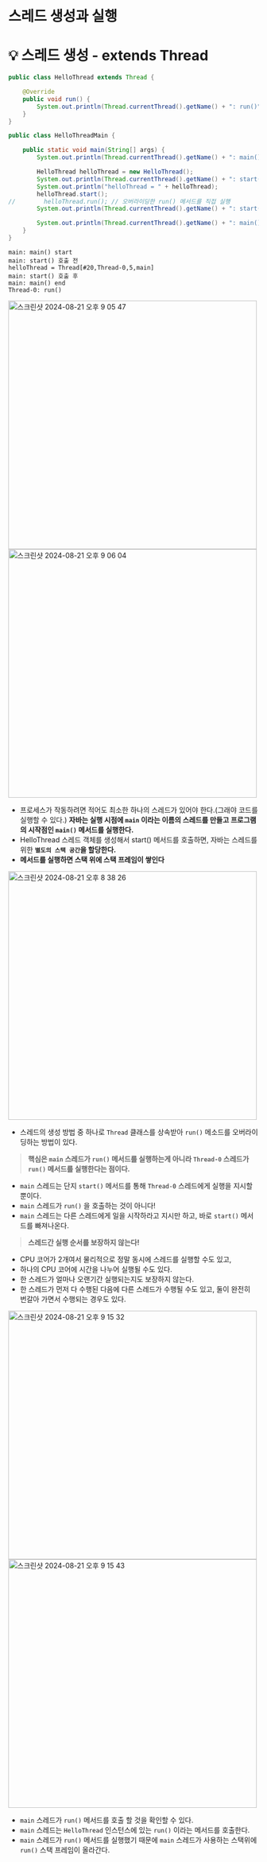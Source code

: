 # 스레드 생성과 실행# 💡 스레드 생성 - extends Thread```javapublic class HelloThread extends Thread {    @Override    public void run() {        System.out.println(Thread.currentThread().getName() + ": run()");    }}public class HelloThreadMain {    public static void main(String[] args) {        System.out.println(Thread.currentThread().getName() + ": main() start");        HelloThread helloThread = new HelloThread();        System.out.println(Thread.currentThread().getName() + ": start() 호출 전");        System.out.println("helloThread = " + helloThread);        helloThread.start();//        helloThread.run(); // 오버라이딩한 run() 메서드를 직접 실행        System.out.println(Thread.currentThread().getName() + ": start() 호출 후");        System.out.println(Thread.currentThread().getName() + ": main() end");    }}``````main: main() startmain: start() 호출 전helloThread = Thread[#20,Thread-0,5,main]main: start() 호출 후main: main() endThread-0: run()```<img width="500" alt="스크린샷 2024-08-21 오후 9 05 47" src="https://github.com/user-attachments/assets/066f039f-ed6e-447a-8991-556dadef5b9c"><img width="500" alt="스크린샷 2024-08-21 오후 9 06 04" src="https://github.com/user-attachments/assets/7d9ba46e-9d2c-41a2-a9ca-9bbade515a75">- 프로세스가 작동하려면 적어도 최소한 하나의 스레드가 있어야 한다.(그래야 코드를 실행할 수 있다.) **자바는 실행 시점에 `main` 이라는 이름의 스레드를 만들고 프로그램의 시작점인 `main()` 메서드를 실행한다.**- HelloThread 스레드 객체를 생성해서 start() 메서드를 호출하면, 자바는 스레드를 위한 **`별도의 스택 공간`을 할당한다.**- **메서드를 실행하면 스택 위에 스택 프레임이 쌓인다**<img width="500" alt="스크린샷 2024-08-21 오후 8 38 26" src="https://github.com/user-attachments/assets/222652d9-d8ad-4664-a0c0-24267ab183a9">- 스레드의 생성 방법 중 하나로 `Thread` 클래스를 상속받아 `run()` 메소드를 오버라이딩하는 방법이 있다.> **핵심은 `main` 스레드가 `run()` 메서드를 실행하는게 아니라 `Thread-0` 스레드가 `run()` 메서드를 실행한다는 점이다.**- `main` 스레드는 단지 `start()` 메서드를 통해 `Thread-0` 스레드에게 실행을 지시할 뿐이다. - `main` 스레드가 `run()` 을 호출하는 것이 아니다! - `main` 스레드는 다른 스레드에게 일을 시작하라고 지시만 하고, 바로 `start()` 메서드를 빠져나온다.> **스레드간 실행 순서를 보장하지 않는다!**- CPU 코어가 2개여서 물리적으로 정말 동시에 스레드를 실행할 수도 있고,- 하나의 CPU 코어에 시간을 나누어 실행될 수도 있다. - 한 스레드가 얼마나 오랜기간 실행되는지도 보장하지 않는다. - 한 스레드가 먼저 다 수행된 다음에 다른 스레드가 수행될 수도 있고, 둘이 완전히 번갈아 가면서 수행되는 경우도 있다.<img width="500" alt="스크린샷 2024-08-21 오후 9 15 32" src="https://github.com/user-attachments/assets/12684d6e-f649-4d98-b590-a9f3d46cab5d"><img width="500" alt="스크린샷 2024-08-21 오후 9 15 43" src="https://github.com/user-attachments/assets/617e0be2-cd7d-400a-87e0-6f02f47b9b98">- `main` 스레드가 `run()` 메서드를 호출 할 것을 확인할 수 있다.- `main` 스레드는 `HelloThread` 인스턴스에 있는 `run()` 이라는 메서드를 호출한다.- `main` 스레드가 `run()` 메서드를 실행했기 때문에 `main` 스레드가 사용하는 스택위에 `run()` 스택 프레임이 올라간다. 